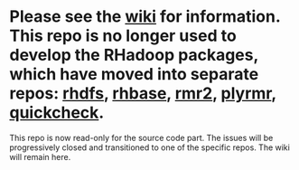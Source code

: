 # Please see the [wiki](https://github.com/RevolutionAnalytics/RHadoop/wiki) for information. This repo is no longer used to develop the RHadoop packages, which have moved into separate repos: [rhdfs](https://github.com/RevolutionAnalytics/rhdfs), [rhbase](https://github.com/RevolutionAnalytics/rhbase), [rmr2](https://github.com/RevolutionAnalytics/rmr2), [plyrmr](https://github.com/RevolutionAnalytics/plyrmr), [quickcheck](https://github.com/RevolutionAnalytics/quickcheck).
This repo is now read-only for the source code part. The issues will be progressively closed and transitioned to one of the specific repos. The wiki will remain here.
